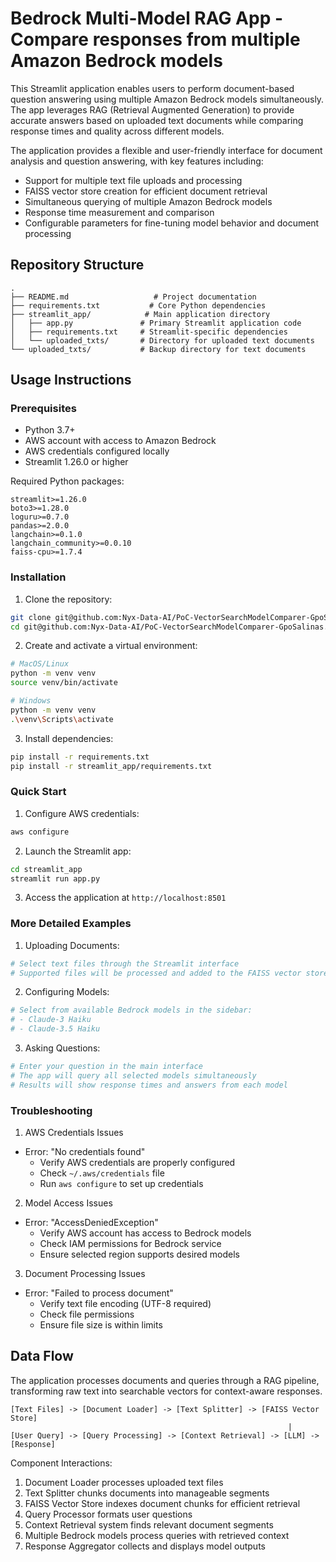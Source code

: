 # Bedrock Multi-Model RAG App - Compare responses from multiple Amazon Bedrock models

This Streamlit application enables users to perform document-based question answering using multiple Amazon Bedrock models simultaneously.
The app leverages RAG (Retrieval Augmented Generation) to provide accurate answers based on uploaded text documents while comparing response times and quality across different models.

The application provides a flexible and user-friendly interface for document analysis and question answering, with key features including:

- Support for multiple text file uploads and processing
- FAISS vector store creation for efficient document retrieval
- Simultaneous querying of multiple Amazon Bedrock models
- Response time measurement and comparison
- Configurable parameters for fine-tuning model behavior and document processing

## Repository Structure

```
.
├── README.md                   # Project documentation
├── requirements.txt           # Core Python dependencies
├── streamlit_app/            # Main application directory
│   ├── app.py               # Primary Streamlit application code
│   ├── requirements.txt     # Streamlit-specific dependencies
│   └── uploaded_txts/       # Directory for uploaded text documents
└── uploaded_txts/           # Backup directory for text documents
```

## Usage Instructions

### Prerequisites

- Python 3.7+
- AWS account with access to Amazon Bedrock
- AWS credentials configured locally
- Streamlit 1.26.0 or higher

Required Python packages:

```
streamlit>=1.26.0
boto3>=1.28.0
loguru>=0.7.0
pandas>=2.0.0
langchain>=0.1.0
langchain_community>=0.0.10
faiss-cpu>=1.7.4
```

### Installation

1. Clone the repository:

```bash
git clone git@github.com:Nyx-Data-AI/PoC-VectorSearchModelComparer-GpoSalinas.git
cd git@github.com:Nyx-Data-AI/PoC-VectorSearchModelComparer-GpoSalinas.git
```

2. Create and activate a virtual environment:

```bash
# MacOS/Linux
python -m venv venv
source venv/bin/activate

# Windows
python -m venv venv
.\venv\Scripts\activate
```

3. Install dependencies:

```bash
pip install -r requirements.txt
pip install -r streamlit_app/requirements.txt
```

### Quick Start

1. Configure AWS credentials:

```bash
aws configure
```

2. Launch the Streamlit app:

```bash
cd streamlit_app
streamlit run app.py
```

3. Access the application at `http://localhost:8501`

### More Detailed Examples

1. Uploading Documents:

```python
# Select text files through the Streamlit interface
# Supported files will be processed and added to the FAISS vector store
```

2. Configuring Models:

```python
# Select from available Bedrock models in the sidebar:
# - Claude-3 Haiku
# - Claude-3.5 Haiku
```

3. Asking Questions:

```python
# Enter your question in the main interface
# The app will query all selected models simultaneously
# Results will show response times and answers from each model
```

### Troubleshooting

1. AWS Credentials Issues

- Error: "No credentials found"
  - Verify AWS credentials are properly configured
  - Check `~/.aws/credentials` file
  - Run `aws configure` to set up credentials

2. Model Access Issues

- Error: "AccessDeniedException"
  - Verify AWS account has access to Bedrock models
  - Check IAM permissions for Bedrock service
  - Ensure selected region supports desired models

3. Document Processing Issues

- Error: "Failed to process document"
  - Verify text file encoding (UTF-8 required)
  - Check file permissions
  - Ensure file size is within limits

## Data Flow

The application processes documents and queries through a RAG pipeline, transforming raw text into searchable vectors for context-aware responses.

```ascii
[Text Files] -> [Document Loader] -> [Text Splitter] -> [FAISS Vector Store]
                                                              |
[User Query] -> [Query Processing] -> [Context Retrieval] -> [LLM] -> [Response]
```

Component Interactions:

1. Document Loader processes uploaded text files
2. Text Splitter chunks documents into manageable segments
3. FAISS Vector Store indexes document chunks for efficient retrieval
4. Query Processor formats user questions
5. Context Retrieval system finds relevant document segments
6. Multiple Bedrock models process queries with retrieved context
7. Response Aggregator collects and displays model outputs
